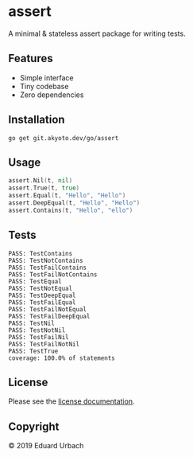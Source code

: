 # assert

A minimal & stateless assert package for writing tests.

## Features

- Simple interface
- Tiny codebase
- Zero dependencies

## Installation

```shell
go get git.akyoto.dev/go/assert
```

## Usage

```go
assert.Nil(t, nil)
assert.True(t, true)
assert.Equal(t, "Hello", "Hello")
assert.DeepEqual(t, "Hello", "Hello")
assert.Contains(t, "Hello", "ello")
```

## Tests

```
PASS: TestContains
PASS: TestNotContains
PASS: TestFailContains
PASS: TestFailNotContains
PASS: TestEqual
PASS: TestNotEqual
PASS: TestDeepEqual
PASS: TestFailEqual
PASS: TestFailNotEqual
PASS: TestFailDeepEqual
PASS: TestNil
PASS: TestNotNil
PASS: TestFailNil
PASS: TestFailNotNil
PASS: TestTrue
coverage: 100.0% of statements
```

## License

Please see the [license documentation](https://akyoto.dev/license).

## Copyright

© 2019 Eduard Urbach
